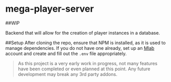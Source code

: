 # mega-player-server
##WIP

Backend that will allow for the creation of player instances in a database. 

##Setup
After cloning the repo, ensure that NPM is installed, as it is used to manage dependencies.
If you do not have one already, set up an [Mlab](https://mlab.com/) account and create and fill out the `.env` file appropriately.


>As this project is a very early work in progress, not many features have been completed or even planned at this point. Any future development may break any 3rd party addons. 

